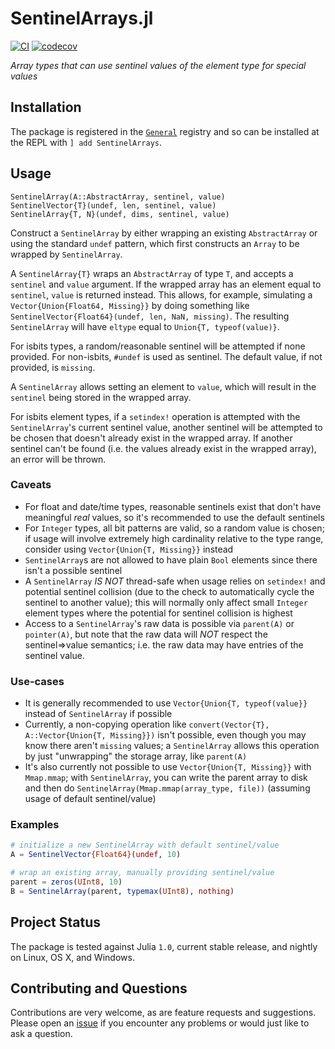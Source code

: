 # SentinelArrays.jl

[![CI](https://github.com/JuliaData/SentinelArrays.jl/workflows/CI/badge.svg)](https://github.com/JuliaData/SentinelArrays.jl/actions?query=workflow%3ACI)
[![codecov](https://codecov.io/gh/JuliaData/SentinelArrays.jl/branch/master/graph/badge.svg)](https://codecov.io/gh/JuliaData/SentinelArrays.jl)

*Array types that can use sentinel values of the element type for special values*

## Installation

The package is registered in the [`General`](https://github.com/JuliaRegistries/General) registry and so can be installed at the REPL with `] add SentinelArrays`.

## Usage

    SentinelArray(A::AbstractArray, sentinel, value)
    SentinelVector{T}(undef, len, sentinel, value)
    SentinelArray{T, N}(undef, dims, sentinel, value)

Construct a `SentinelArray` by either wrapping an existing `AbstractArray` or using the standard `undef` pattern, which first constructs an `Array` to be wrapped by `SentinelArray`.

A `SentinelArray{T}` wraps an `AbstractArray` of type `T`, and accepts a `sentinel` and `value` argument. If the wrapped array has an element equal to `sentinel`, `value` is returned instead.
This allows, for example, simulating a `Vector{Union{Float64, Missing}}` by doing something like `SentinelVector{Float64}(undef, len, NaN, missing)`. The resulting `SentinelArray` will have
`eltype` equal to `Union{T, typeof(value)}`.

For isbits types, a random/reasonable sentinel will be attempted if none provided. For non-isbits, `#undef` is used as sentinel. The default value, if not provided, is `missing`.

A `SentinelArray` allows setting an element to `value`, which will result in the `sentinel` being stored in the wrapped array.

For isbits element types, if a `setindex!` operation is attempted with the `SentinelArray`'s current sentinel value, another sentinel will be attempted to be chosen that doesn't already exist in the wrapped array.
If another sentinel can't be found (i.e. the values already exist in the wrapped array), an error will be thrown.

### Caveats
  * For float and date/time types, reasonable sentinels exist that don't have meaningful *real* values, so it's recommended to use the default sentinels
  * For `Integer` types, all bit patterns are valid, so a random value is chosen; if usage will involve extremely high cardinality relative to the type range, consider using `Vector{Union{T, Missing}}` instead
  * `SentinelArray`s are not allowed to have plain `Bool` elements since there isn't a possible sentinel
  * A `SentinelArray` *IS NOT* thread-safe when usage relies on `setindex!` and potential sentinel collision (due to the check to automatically cycle the sentinel to another value); this will normally only affect small `Integer` element types where the potential for sentinel collision is highest
  * Access to a `SentinelArray`'s raw data is possible via `parent(A)` or `pointer(A)`, but note that the raw data will *NOT* respect the sentinel=>value semantics; i.e. the raw data may have entries of the sentinel value.

### Use-cases
  * It is generally recommended to use `Vector{Union{T, typeof(value}}` instead of `SentinelArray` if possible
  * Currently, a non-copying operation like `convert(Vector{T}, A::Vector{Union{T, Missing}})` isn't possible, even though you may know there aren't `missing` values; a `SentinelArray` allows this operation by just "unwrapping" the storage array, like `parent(A)`
  * It's also currently not possible to use `Vector{Union{T, Missing}}` with `Mmap.mmap`; with `SentinelArray`, you can write the parent array to disk and then do `SentinelArray(Mmap.mmap(array_type, file))` (assuming usage of default sentinel/value)

### Examples

```julia
# initialize a new SentinelArray with default sentinel/value
A = SentinelVector{Float64}(undef, 10)

# wrap an existing array, manually providing sentinel/value
parent = zeros(UInt8, 10)
B = SentinelArray(parent, typemax(UInt8), nothing)
```

## Project Status

The package is tested against Julia `1.0`, current stable release, and nightly on Linux, OS X, and Windows.

## Contributing and Questions

Contributions are very welcome, as are feature requests and suggestions. Please open an
[issue][issues-url] if you encounter any problems or would just like to ask a question.

[docs-latest-img]: https://img.shields.io/badge/docs-latest-blue.svg
[docs-latest-url]: https://JuliaData.github.io/SentinelArrays.jl/latest

[docs-stable-img]: https://img.shields.io/badge/docs-stable-blue.svg
[docs-stable-url]: https://JuliaData.github.io/SentinelArrays.jl/stable

[travis-img]: https://travis-ci.org/JuliaData/SentinelArrays.jl.svg?branch=master
[travis-url]: https://travis-ci.org/JuliaData/SentinelArrays.jl

[codecov-img]: https://codecov.io/gh/JuliaData/SentinelArrays.jl/branch/master/graph/badge.svg
[codecov-url]: https://codecov.io/gh/JuliaData/SentinelArrays.jl

[issues-url]: https://github.com/JuliaData/SentinelArrays.jl/issues
